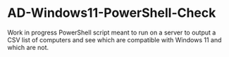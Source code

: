 # AD-Windows11-PowerShell-Check
Work in progress PowerShell script meant to run on a server to output a CSV list of computers and see which are compatible with Windows 11 and which are not.
